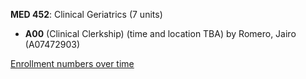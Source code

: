 **MED 452**: Clinical Geriatrics (7 units)

- **A00** (Clinical Clerkship) (time and location TBA) by Romero, Jairo (A07472903)

[Enrollment numbers over time](./MED452.tsv)
